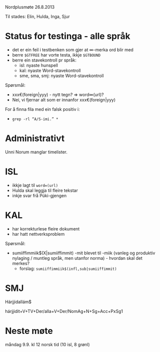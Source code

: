 Nordplusmøte 26.8.2013

Til stades: Elin, Hulda, Inga, Sjur

# Status for testinga - alle språk

* det er ein feil i testbenken som gjer at ∞-merka ord blir med
* berre `$GTFREE` har vorte testa, ikkje `$GTBOUND`
* berre ein stavekontroll pr språk:
    - isl: nyaste hunspell
    - kal: nyaste Word-stavekontroll
    - sme, sma, smj: nyaste Word-stavekontroll

Spørsmål:
* xxx€(foreign|yyy) - nytt tegn? => word∞(url)?
* Nei, vi fjernar alt som er innanfor xxx€(foreign|yyy)

For å finna fila med ein falsk positiv i:
* `grep -rl “A/S-imi.” *`

# Administrativt

Unni Norum manglar timelister.

# ISL
* ikkje lagt til `word∞(url)`
* Hulda skal leggja til fleire tekstar
* inkje svar frå Púki-gjengen

# KAL

* har korrekturlese fleire dokument
* har hatt nettverksproblem

Spørsmål:
* sumiiffimmiik$(X|sumiiffimmit) -mit blevet til -miik (vanleg og produktiv nylaging / muntleg språk, men utanfor norma) - hvordan skal det merkes?
    - forslag: `sumiiffimmiik$(infl,sub|sumiiffimmit)`

# SMJ

Hárjjidallám$

hárjjidit+V+TV+Der/alla+V+Der/NomAg+N+Sg+Acc+PxSg1

# Neste møte

måndag 9.9. kl 12 norsk tid (10 isl, 8 grønl)
